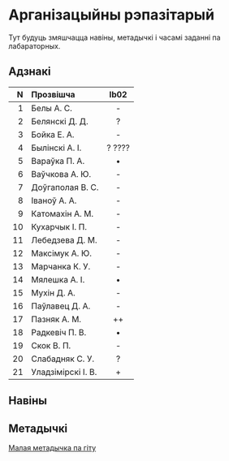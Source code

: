 # Арганізацыйны рэпазітарый

Тут будуць змяшчацца навіны, метадычкі і часамі заданні па лабараторных.

## Адзнакі


|N  |Прозвішча         |lb02|
|--:|:-----------------|:--:|
|  1|Белы А. С.        |- |
|  2|Белянскі Д. Д.    |? |
|  3|Бойка Е. А.       |- |
|  4|Былінскі А. І.    |? ????|
|  5|Вараўка П. А.     |• |
|  6|Ваўчкова А. Ю.    |- |
|  7|Доўгаполая В. С.  |- |
|  8|Іваноў А. А.      |- |
|  9|Катомахін А. М.   |- |
| 10|Кухарчык І. П.    |- |
| 11|Лебедзева Д. М.   |- |
| 12|Максімук А. Ю.    |- |
| 13|Марчанка К. У.    |- |
| 14|Мялешка А. І.     |• |
| 15|Мухін Д. А.       |- |
| 16|Паўлавец Д. А.    |- |
| 17|Пазняк А. М.      |++|
| 18|Радкевіч П. В.    |• |
| 19|Скок В. П.        |- |
| 20|Слабадняк С. У.   |? |
| 21|Уладзімірскі І. В.|+ |


## Навіны


## Метадычкі
[Малая метадычка па гіту](https://github.com/BSU2013gr4Lego/Example/releases/download/gitPdf/AboutGit.pdf)
